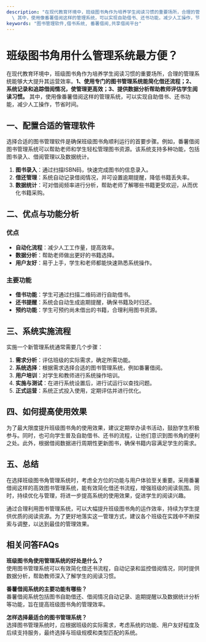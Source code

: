 ```yaml
---
description: "在现代教育环境中，班级图书角作为培养学生阅读习惯的重要场所，合理的管理系统能够大大提升其运营效率。**1、使用专门的图书管理系统能简化借还流程；2、系统记录和追踪借阅情况，使管理更高效；3、提供数据分析帮助教师评估学生阅读习惯。**\
  \ 其中，使用像番薯借阅这样的管理系统，可以实现自助借书、还书功能，减少人工操作，节省时间。"
keywords: "图书管理软件,借书系统, 番薯借阅,共享借阅平台"
---
```

# 班级图书角用什么管理系统最方便？

在现代教育环境中，班级图书角作为培养学生阅读习惯的重要场所，合理的管理系统能够大大提升其运营效率。**1、使用专门的图书管理系统能简化借还流程；2、系统记录和追踪借阅情况，使管理更高效；3、提供数据分析帮助教师评估学生阅读习惯。** 其中，使用像番薯借阅这样的管理系统，可以实现自助借书、还书功能，减少人工操作，节省时间。

## 一、配置合适的管理软件

选择合适的图书管理软件是确保班级图书角顺利运行的首要步骤。例如，番薯借阅图书管理系统可以帮助老师和学生轻松管理图书资源。该系统支持多种功能，包括图书录入、借阅管理以及数据统计。

1. **图书录入**：通过扫描ISBN码，快速完成图书的信息录入。
2. **借还管理**：系统自动记录借阅情况，并可设置逾期提醒，降低书籍丢失率。
3. **数据统计**：可对借阅频率进行分析，帮助老师了解哪些书籍更受欢迎，从而优化书籍采购。

## 二、优点与功能分析

### 优点
- **自动化流程**：减少人工工作量，提高效率。
- **数据分析**：帮助老师做出更好的书籍选择。
- **用户友好**：易于上手，学生和老师都能快速熟悉系统操作。

### 主要功能
- **借书功能**：学生可通过扫描二维码进行自助借书。
- **还书提醒**：系统会自动生成逾期提醒，确保书籍及时归还。
- **预约功能**：学生可预约尚未借出的书籍，合理利用图书资源。

## 三、系统实施流程

实施一个新管理系统通常需要几个步骤：

1. **需求分析**：评估班级的实际需求，确定所需功能。
2. **系统选择**：根据需求选择合适的图书管理系统，例如番薯借阅。
3. **用户培训**：对学生和教师进行系统操作培训。
4. **实施与测试**：在进行系统设置后，进行试运行以查找问题。
5. **正式运营**：系统正式投入使用，定期评估并进行优化。

## 四、如何提高使用效果

为了最大限度提升班级图书角的使用效果，建议定期举办读书活动，鼓励学生积极参与。同时，也可向学生普及自助借书、还书的流程，让他们意识到图书角的便利之处。此外，根据借阅数据进行周期性更新图书，确保书籍内容满足学生的需求。

## 五、总结

在选择班级图书角管理系统时，考虑全方位的功能与用户体验至关重要。采用番薯借阅这样的高效图书管理系统，能有效简化借还书流程，增强班级的阅读氛围。同时，持续优化与管理，将进一步提高系统的使用效果，促进学生的阅读兴趣。

通过合理利用图书管理系统，可以大幅提升班级图书角的运作效率，持续为学生提供优质的阅读资源。为了更好地落实这一管理方式，建议各个班级在实践中不断探索与调整，以达到最佳的管理效果。

## 相关问答FAQs

**班级图书角使用管理系统的好处是什么？**  
使用图书管理系统可以有效简化借还书流程，自动记录和监控借阅情况，同时提供数据分析，帮助教师深入了解学生的阅读习惯。

**番薯借阅系统的主要功能有哪些？**  
番薯借阅系统包括图书自助借还、借阅情况自动记录、逾期提醒以及数据统计分析等功能，旨在提高班级图书角的管理效率。

**怎样选择最适合的图书管理系统？**  
选择图书管理系统时，应根据班级的实际需求，考虑系统的功能、用户友好程度及后续支持服务，最终选择与班级规模和类型匹配的系统。

